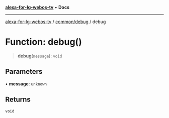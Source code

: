 [**alexa-for-lg-webos-tv**](../../../README.md) • **Docs**

***

[alexa-for-lg-webos-tv](../../../modules.md) / [common/debug](../README.md) / debug

# Function: debug()

> **debug**(`message`): `void`

## Parameters

• **message**: `unknown`

## Returns

`void`
